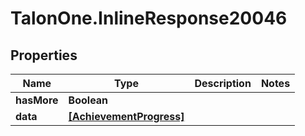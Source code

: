 # TalonOne.InlineResponse20046

## Properties

Name | Type | Description | Notes
------------ | ------------- | ------------- | -------------
**hasMore** | **Boolean** |  | 
**data** | [**[AchievementProgress]**](AchievementProgress.md) |  | 


